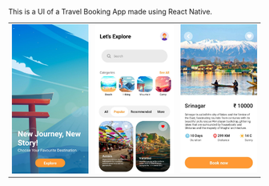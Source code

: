 This is a UI of a Travel Booking App made using React Native.

|                                     |                                     |                                             |
| ----------------------------------- | ----------------------------------- | ------------------------------------------- |
| ![](screenshots/1.jpeg)             | ![](screenshots/2.jpeg)             | ![](screenshots/3.jpeg)                     |

